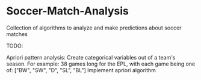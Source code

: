 # Soccer-Match-Analysis
Collection of algorithms to analyze and make predictions about soccer matches


TODO:

Apriori pattern analysis:
    Create categorical variables out of a team's season. For example: 38 games long for the EPL, with each game being one of:
    ["BW", "SW", "D", "SL", "BL"]
    Implement apriori algorithm
